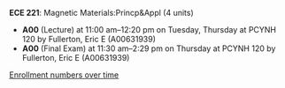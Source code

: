 **ECE 221**: Magnetic Materials:Princp&Appl (4 units)

- **A00** (Lecture) at 11:00 am–12:20 pm on Tuesday, Thursday at PCYNH 120 by Fullerton, Eric E (A00631939)
- **A00** (Final Exam) at 11:30 am–2:29 pm on Thursday at PCYNH 120 by Fullerton, Eric E (A00631939)

[Enrollment numbers over time](./ECE221.tsv)
